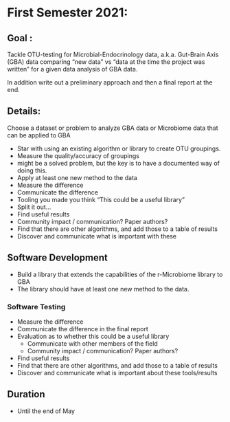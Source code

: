 # First Semester 2021:

## Goal :
Tackle OTU-testing for Microbial-Endocrinology data,
a.k.a. Gut-Brain Axis (GBA) data comparing “new data”
vs “data at the time the project was written”
for a given data analysis of GBA data.

In addition write out a preliminary approach
and then a final report at the end.

## Details:
Choose a dataset or problem to analyze GBA data or Microbiome data
that can be applied to GBA

- Star with using an existing algorithm or library to create OTU groupings.
- Measure the quality/accuracy of groupings
- might be a solved problem, but the key is to have a documented way of doing this.
- Apply at least one new method to the data
- Measure the difference
- Communicate the difference
- Tooling you made you think “This could be a useful library”
- Split it out...
- Find useful results
- Community impact / communication? Paper authors?
- Find that there are other algorithms, and add those to a table of results
- Discover and communicate what is important with these

## Software Development  
- Build a library that extends the capabilities of the r-Microbiome library to GBA
- The library should have at least one new method to the data.

### Software Testing
- Measure the difference
- Communicate the difference in the final report
- Evaluation as to whether this could be a useful library
  - Communicate with other members of the field
  - Community impact / communication? Paper authors?
- Find useful results
- Find that there are other algorithms, and add those to a table of results
- Discover and communicate what is important about these tools/results

## Duration
- Until the end of May
